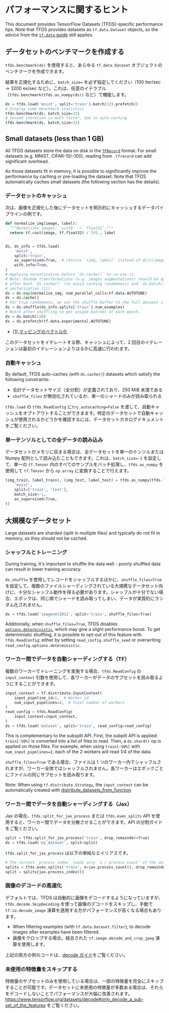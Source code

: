 # パフォーマンスに関するヒント

This document provides TensorFlow Datasets (TFDS)-specific performance tips. Note that TFDS provides datasets as `tf.data.Dataset` objects, so the advice from the [`tf.data` guide](https://www.tensorflow.org/guide/data_performance#optimize_performance) still applies.

## データセットのベンチマークを作成する

`tfds.benchmark(ds)` を使用すると、あらゆる `tf.data.Dataset` オブジェクトのベンチマークを作成できます。

結果を正規化するために、`batch_size=` を必ず指定してください（100 iter/sec -&gt; 3200 ex/sec など）。これは、任意のイテラブル（`tfds.benchmark(tfds.as_numpy(ds))` など）で機能します。

```python
ds = tfds.load('mnist', split='train').batch(32).prefetch()
# Display some benchmark statistics
tfds.benchmark(ds, batch_size=32)
# Second iteration is much faster, due to auto-caching
tfds.benchmark(ds, batch_size=32)
```

## Small datasets (less than 1 GB)

All TFDS datasets store the data on disk in the [`TFRecord`](https://www.tensorflow.org/tutorials/load_data/tfrecord) format. For small datasets (e.g. MNIST, CIFAR-10/-100), reading from `.tfrecord` can add significant overhead.

As those datasets fit in memory, it is possible to significantly improve the performance by caching or pre-loading the dataset. Note that TFDS automatically caches small datasets (the following section has the details).

### データセットのキャッシュ

次は、画像を正規化した後にデータセットを明示的にキャッシュするデータパイプラインの例です。

```python
def normalize_img(image, label):
  """Normalizes images: `uint8` -> `float32`."""
  return tf.cast(image, tf.float32) / 255., label


ds, ds_info = tfds.load(
    'mnist',
    split='train',
    as_supervised=True,  # returns `(img, label)` instead of dict(image=, ...)
    with_info=True,
)
# Applying normalization before `ds.cache()` to re-use it.
# Note: Random transformations (e.g. images augmentations) should be applied
# after both `ds.cache()` (to avoid caching randomness) and `ds.batch()` (for
# vectorization [1]).
ds = ds.map(normalize_img, num_parallel_calls=tf.data.AUTOTUNE)
ds = ds.cache()
# For true randomness, we set the shuffle buffer to the full dataset size.
ds = ds.shuffle(ds_info.splits['train'].num_examples)
# Batch after shuffling to get unique batches at each epoch.
ds = ds.batch(128)
ds = ds.prefetch(tf.data.experimental.AUTOTUNE)
```

- [[1] マッピングのベクトル化](https://www.tensorflow.org/guide/data_performance#vectorizing_mapping)

このデータセットをイテレートする際、キャッシュによって、2 回目のイテレーションは最初のイテレーションよりはるかに高速に行われます。

### 自動キャッシュ

By default, TFDS auto-caches (with `ds.cache()`) datasets which satisfy the following constraints:

- 合計データセットサイズ（全分割）が定義されており、250 MiB 未満である
- `shuffle_files` が無効化されているか、単一のシャードのみが読み取られる

`tfds.load` の `tfds.ReadConfig` に`try_autocaching=False` を渡して、自動キャッシュをオプトアウトすることができまます。特定のデータセットで自動キャッシュが使用されるかどうかを確認するには、データセットカタログドキュメントをご覧ください。

### 単一テンソルとしての全データの読み込み

データセットがメモリに収まる場合は、全データセットを単一のテンソルまたは Numpy 配列として読み込むこともできます。これは、`batch_size=-1` を設定して、単一の `tf.Tensor` 内のすべてのサンプルをバッチ処理し、`tfds.as_numpy` を使用して `tf.Tensor` から `np.array` に変換することで行えます。

```python
(img_train, label_train), (img_test, label_test) = tfds.as_numpy(tfds.load(
    'mnist',
    split=['train', 'test'],
    batch_size=-1,
    as_supervised=True,
))
```

## 大規模なデータセット

Large datasets are sharded (split in multiple files) and typically do not fit in memory, so they should not be cached.

### シャッフルとトレーニング

During training, it's important to shuffle the data well - poorly shuffled data can result in lower training accuracy.

`ds.shuffle` を使用してレコードをシャッフルするほかに、`shuffle_files=True` を設定して、複数のファイルシャーディングされている大規模なデータセット向けに、十分なシャッフル動作を得る必要があります。シャッフルが十分でない場合、エポックは、同じ順でシャードを読み取ってしまい、データが実質的にランダム化されません。

```python
ds = tfds.load('imagenet2012', split='train', shuffle_files=True)
```

Additionally, when `shuffle_files=True`, TFDS disables [`options.deterministic`](https://www.tensorflow.org/api_docs/python/tf/data/Options#deterministic), which may give a slight performance boost. To get deterministic shuffling, it is possible to opt-out of this feature with `tfds.ReadConfig`: either by setting `read_config.shuffle_seed` or overwriting `read_config.options.deterministic`.

### ワーカー間でデータを自動シャーディングする（TF）

複数のワーカーでトレーニングを実施する場合、`tfds.ReadConfig` の `input_context` 引数を使用して、各ワーカーがデータのサブセットを読み取るようにすることができます。

```python
input_context = tf.distribute.InputContext(
    input_pipeline_id=1,  # Worker id
    num_input_pipelines=4,  # Total number of workers
)
read_config = tfds.ReadConfig(
    input_context=input_context,
)
ds = tfds.load('dataset', split='train', read_config=read_config)
```

This is complementary to the subsplit API. First, the subplit API is applied: `train[:50%]` is converted into a list of files to read. Then, a `ds.shard()` op is applied on those files. For example, when using `train[:50%]` with `num_input_pipelines=2`, each of the 2 workers will read 1/4 of the data.

`shuffle_files=True` である場合、ファイルは 1 つのワーカー内でシャッフルされますが、ワーカー全体ではシャッフルされません。各ワーカーはエポックごとにファイルの同じサブセットを読み取ります。

Note: When using `tf.distribute.Strategy`, the `input_context` can be automatically created with [distribute_datasets_from_function](https://www.tensorflow.org/api_docs/python/tf/distribute/Strategy#distribute_datasets_from_function)

### ワーカー間でデータを自動シャーディングする（Jax）

Jax の場合、`tfds.split_for_jax_process` または `tfds.even_splits` API を使用すると、ワーカー間でデータを分散させることができます。<a>API の分割ガイド</a>をご覧ください。

```python
split = tfds.split_for_jax_process('train', drop_remainder=True)
ds = tfds.load('my_dataset', split=split)
```

`tfds.split_for_jax_process` は以下の単純なエイリアスです。

```python
# The current `process_index` loads only `1 / process_count` of the data.
splits = tfds.even_splits('train', n=jax.process_count(), drop_remainder=True)
split = splits[jax.process_index()]
```

### 画像のデコードの高速化

デフォルトでは、TFDS は自動的に画像をデコードするようになっていますが、`tfds.decode.SkipDecoding` を使って画像のデコードをスキップし、手動で `tf.io.decode_image` 演算を適用する方がパフォーマンスが高くなる場合もあります。

- When filtering examples (with `tf.data.Dataset.filter`), to decode images after examples have been filtered.
- 画像をクロップする場合。結合された `tf.image.decode_and_crop_jpeg` 演算を使用します。

上記の両方の例のコードは、[decode ガイド](https://www.tensorflow.org/datasets/decode#usage_examples)をご覧ください。

### 未使用の特徴量をスキップする

特徴量のサブセットのみを使用している場合は、一部の特徴量を完全にスキップすることが可能です。データセットに未使用の特徴量が多数ある場合は、それらをデコードしないことでパフォーマンスが大幅に改善されます。https://www.tensorflow.org/datasets/decode#only_decode_a_sub-set_of_the_features をご覧ください。
